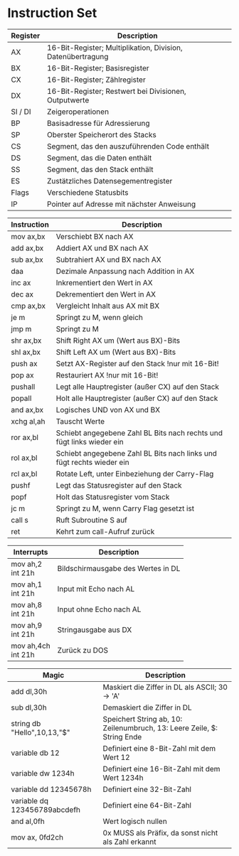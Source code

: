 # Instruction Set

| Register | Description                                                 |
|----------|-------------------------------------------------------------|
| AX       | 16-Bit-Register; Multiplikation, Division, Datenübertragung |
| BX       | 16-Bit-Register; Basisregister                              |
| CX       | 16-Bit-Register; Zählregister                               |
| DX       | 16-Bit-Register; Restwert bei Divisionen, Outputwerte       |
| SI / DI  | Zeigeroperationen                                           |
| BP       | Basisadresse für Adressierung                               |
| SP       | Oberster Speicherort des Stacks                             |
| CS       | Segment, das den auszuführenden Code enthält                |
| DS       | Segment, das die Daten enthält                              |
| SS       | Segment, das den Stack enthält                              |
| ES       | Zustätzliches Datensegementregister                         |
| Flags    | Verschiedene Statusbits                                     |
| IP       | Pointer auf Adresse mit nächster Anweisung                  |

| Instruction | Description                                                           |
|-------------|-----------------------------------------------------------------------|
| mov ax,bx   | Verschiebt BX nach AX                                                 |
| add ax,bx   | Addiert AX und BX nach AX                                             |
| sub ax,bx   | Subtrahiert AX und BX nach AX                                         |
| daa         | Dezimale Anpassung nach Addition in AX                                |
| inc ax      | Inkrementiert den Wert in AX                                          |
| dec ax      | Dekrementiert den Wert in AX                                          |
| cmp ax,bx   | Vergleicht Inhalt aus AX mit BX                                       |
| je m        | Springt zu M, wenn gleich                                             |
| jmp m       | Springt zu M                                                          |
| shr ax,bx   | Shift Right AX um (Wert aus BX)-Bits                                  |
| shl ax,bx   | Shift Left AX um (Wert aus BX)-Bits                                   |
| push ax     | Setzt AX-Register auf den Stack !nur mit 16-Bit!                      |
| pop ax      | Restauriert AX !nur mit 16-Bit!                                       |
| pushall     | Legt alle Hauptregister (außer CX) auf den Stack                      |
| popall      | Holt alle Hauptregister (außer CX) auf den Stack                      |
| and ax,bx   | Logisches UND von AX und BX                                           |
| xchg al,ah  | Tauscht Werte                                                         |
| ror ax,bl   | Schiebt angegebene Zahl BL Bits nach rechts und fügt links wieder ein |
| rol ax,bl   | Schiebt angegebene Zahl BL Bits nach links und fügt rechts wieder ein |
| rcl ax,bl   | Rotate Left, unter Einbeziehung der Carry-Flag                        |
| pushf       | Legt das Statusregister auf den Stack                                 |
| popf        | Holt das Statusregister vom Stack                                     |
| jc m        | Springt zu M, wenn Carry Flag gesetzt ist                             |
| call s      | Ruft Subroutine S auf                                                 |
| ret         | Kehrt zum call-Aufruf zurück                                          |

| Interrupts             | Description                        |
|------------------------|------------------------------------|
| mov ah,2<br/>int 21h   | Bildschirmausgabe des Wertes in DL |
| mov ah,1<br/>int 21h   | Input mit Echo nach AL             |
| mov ah,8<br/>int 21h   | Input ohne Echo nach AL            |
| mov ah,9<br/>int 21h   | Stringausgabe aus DX               |
| mov ah,4ch<br/>int 21h | Zurück zu DOS                      |

| Magic                        | Description                                                             |
|------------------------------|-------------------------------------------------------------------------|
| add dl,30h                   | Maskiert die Ziffer in DL als ASCII; 30 -> 'A'                          |
| sub dl,30h                   | Demaskiert die Ziffer in DL                                             |
| string db "Hello",10,13,"$"  | Speichert String ab, 10: Zeilenumbruch, 13: Leere Zeile, $: String Ende |
| variable db 12               | Definiert eine 8-Bit-Zahl mit dem Wert 12                               |
| variable dw 1234h            | Definiert eine 16-Bit-Zahl mit dem Wert 1234h                           |
| variable dd 12345678h        | Definiert eine 32-Bit-Zahl                                              |
| variable dq 123456789abcdefh | Definiert eine 64-Bit-Zahl                                              |
| and al,0fh                   | Wert logisch nullen                                                     |
| mov ax, 0fd2ch               | 0x MUSS als Präfix, da sonst nicht als Zahl erkannt                     |